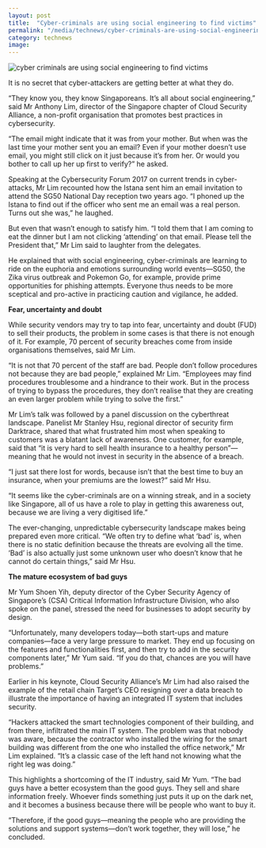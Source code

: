 ```yaml
---
layout: post
title:  "Cyber-criminals are using social engineering to find victims"
permalink: "/media/technews/cyber-criminals-are-using-social-engineering-to-find-victims"
category: technews
image: 
---
```


![cyber criminals are using social engineering to find victims]({{site.baseurl}}/images/technews/cyber-criminals-are-using-social-engineering-to-find-victims-part-11.jpg)

It is no secret that cyber-attackers are getting better at what they do. 

“They know you, they know Singaporeans. It’s all about social engineering,” said Mr Anthony Lim, director of the Singapore chapter of Cloud Security Alliance, a non-profit organisation that promotes best practices in cybersecurity. 

“The email might indicate that it was from your mother. But when was the last time your mother sent you an email? Even if your mother doesn’t use email, you might still click on it just because it’s from her. Or would you bother to call up her up first to verify?” he asked. 

Speaking at the Cybersecurity Forum 2017 on current trends in cyber-attacks, Mr Lim recounted how the Istana sent him an email invitation to attend the SG50 National Day reception two years ago. “I phoned up the Istana to find out if the officer who sent me an email was a real person. Turns out she was,” he laughed. 

But even that wasn’t enough to satisfy him. “I told them that I am coming to eat the dinner but I am not clicking ‘attending’ on that email. Please tell the President that,” Mr Lim said to laughter from the delegates. 

He explained that with social engineering, cyber-criminals are learning to ride on the euphoria and emotions surrounding world events—SG50, the Zika virus outbreak and Pokemon Go, for example, provide prime opportunities for phishing attempts. Everyone thus needs to be more sceptical and pro-active in practicing caution and vigilance, he added.


**Fear, uncertainty and doubt**

While security vendors may try to tap into fear, uncertainty and doubt (FUD) to sell their products, the problem in some cases is that there is not enough of it. For example, 70 percent of security breaches come from inside organisations themselves, said Mr Lim.  

“It is not that 70 percent of the staff are bad. People don’t follow procedures not because they are bad people,” explained Mr Lim. “Employees may find procedures troublesome and a hindrance to their work. But in the process of trying to bypass the procedures, they don’t realise that they are creating an even larger problem while trying to solve the first.” 

Mr Lim’s talk was followed by a panel discussion on the cyberthreat landscape. Panelist Mr Stanley Hsu, regional director of security firm Darktrace, shared that what frustrated him most when speaking to customers was a blatant lack of awareness. One customer, for example, said that “it is very hard to sell health insurance to a healthy person”—meaning that he would not invest in security in the absence of a breach. 

“I just sat there lost for words, because isn’t that the best time to buy an insurance, when your premiums are the lowest?” said Mr Hsu. 

“It seems like the cyber-criminals are on a winning streak, and in a society like Singapore, all of us have a role to play in getting this awareness out, because we are living a very digitised life.”

The ever-changing, unpredictable cybersecurity landscape makes being prepared even more critical. “We often try to define what ‘bad’ is, when there is no static definition because the threats are evolving all the time. ‘Bad’ is also actually just some unknown user who doesn’t know that he cannot do certain things,” said Mr Hsu. 


**The mature ecosystem of bad guys**

Mr Yum Shoen Yih, deputy director of the Cyber Security Agency of Singapore’s (CSA) Critical Information Infrastructure Division, who also spoke on the panel, stressed the need for businesses to adopt security by design. 

“Unfortunately, many developers today—both start-ups and mature companies—face a very large pressure to market. They end up focusing on the features and functionalities first, and then try to add in the security components later,” Mr Yum said. “If you do that, chances are you will have problems.” 

Earlier in his keynote, Cloud Security Alliance’s Mr Lim had also raised the example of the retail chain Target’s CEO resigning over a data breach to illustrate the importance of having an integrated IT system that includes security. 

“Hackers attacked the smart technologies component of their building, and from there, infiltrated the main IT system. The problem was that nobody was aware, because the contractor who installed the wiring for the smart building was different from the one who installed the office network,” Mr Lim explained. “It’s a classic case of the left hand not knowing what the right leg was doing.” 

This highlights a shortcoming of the IT industry, said Mr Yum. “The bad guys have a better ecosystem than the good guys. They sell and share information freely. Whoever finds something just puts it up on the dark net, and it becomes a business because there will be people who want to buy it.

“Therefore, if the good guys—meaning the people who are providing the solutions and support systems—don’t work together, they will lose,” he concluded.

